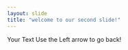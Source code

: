 ```yaml
---
layout: slide 
title: "welcome to our second slide!"
---
```

Your Text 
Use the Left arrow to go back!
